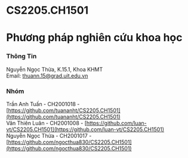 # CS2205.CH1501  
# Phương pháp nghiên cứu khoa học	
### Thông Tin ###
Nguyễn Ngọc Thừa, K.15.1, Khoa KHMT  
Email: thuann.15@grad.uit.edu.vn  
### Nhóm ###
Trần Anh Tuấn - CH2001018 - [https://github.com/tuananht/CS2205.CH1501](https://github.com/tuananht/CS2205.CH1501)  
Văn Thiên Luân - CH2001008 - [https://github.com/luan-vt/CS2205.CH1501](https://github.com/luan-vt/CS2205.CH1501)  
Nguyễn Ngọc Thừa - CH2001017 - [https://github.com/ngocthua830/CS2205.CH1501](https://github.com/ngocthua830/CS2205.CH1501)  
